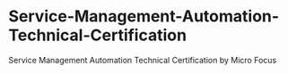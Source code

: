 # Service-Management-Automation-Technical-Certification
Service Management Automation Technical Certification by Micro Focus

